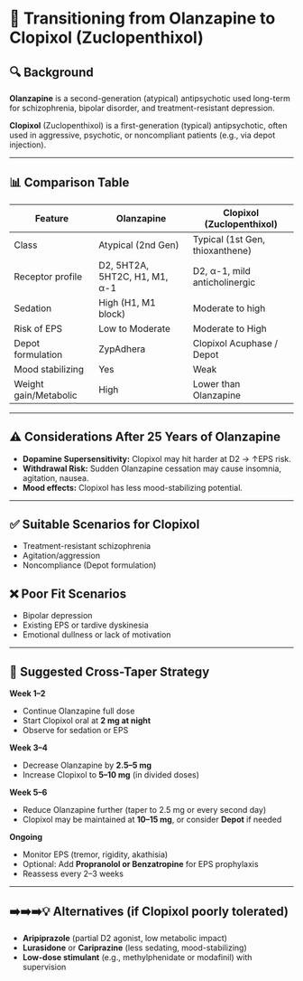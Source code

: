 # 🧠 Transitioning from Olanzapine to Clopixol (Zuclopenthixol)

## 🔍 Background

**Olanzapine** is a second-generation (atypical) antipsychotic used long-term for schizophrenia, bipolar disorder, and treatment-resistant depression.

**Clopixol** (Zuclopenthixol) is a first-generation (typical) antipsychotic, often used in aggressive, psychotic, or noncompliant patients (e.g., via depot injection).

---

## 📊 Comparison Table

| Feature                 | Olanzapine                            | Clopixol (Zuclopenthixol)             |
|------------------------|----------------------------------------|----------------------------------------|
| Class                  | Atypical (2nd Gen)                    | Typical (1st Gen, thioxanthene)       |
| Receptor profile       | D2, 5HT2A, 5HT2C, H1, M1, α-1          | D2, α-1, mild anticholinergic         |
| Sedation               | High (H1, M1 block)                   | Moderate to high                      |
| Risk of EPS            | Low to Moderate                       | Moderate to High                      |
| Depot formulation      | ZypAdhera                             | Clopixol Acuphase / Depot             |
| Mood stabilizing       | Yes                                   | Weak                                  |
| Weight gain/Metabolic  | High                                  | Lower than Olanzapine                 |

---

## ⚠️ Considerations After 25 Years of Olanzapine

- **Dopamine Supersensitivity:** Clopixol may hit harder at D2 → ↑EPS risk.
- **Withdrawal Risk:** Sudden Olanzapine cessation may cause insomnia, agitation, nausea.
- **Mood effects:** Clopixol has less mood-stabilizing potential.

---

## ✅ Suitable Scenarios for Clopixol

- Treatment-resistant schizophrenia
- Agitation/aggression
- Noncompliance (Depot formulation)

## ❌ Poor Fit Scenarios

- Bipolar depression
- Existing EPS or tardive dyskinesia
- Emotional dullness or lack of motivation

---

## 🔄 Suggested Cross-Taper Strategy

**Week 1–2**
- Continue Olanzapine full dose
- Start Clopixol oral at **2 mg at night**
- Observe for sedation or EPS

**Week 3–4**
- Decrease Olanzapine by **2.5–5 mg**
- Increase Clopixol to **5–10 mg** (in divided doses)

**Week 5–6**
- Reduce Olanzapine further (taper to 2.5 mg or every second day)
- Clopixol may be maintained at **10–15 mg**, or consider **Depot** if needed

**Ongoing**
- Monitor EPS (tremor, rigidity, akathisia)
- Optional: Add **Propranolol or Benzatropine** for EPS prophylaxis
- Reassess every 2–3 weeks

---

## ➡️➡️➡️💡 Alternatives (if Clopixol poorly tolerated)

- **Aripiprazole** (partial D2 agonist, low metabolic impact)
- **Lurasidone** or **Cariprazine** (less sedating, mood-stabilizing)
- **Low-dose stimulant** (e.g., methylphenidate or modafinil) with supervision
